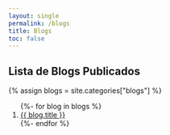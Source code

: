 ```yaml
---
layout: single
permalink: /blogs
title: Blogs
toc: false
---
```


## Lista de Blogs Publicados

{% assign blogs = site.categories["blogs"] %}

<ol reversed>
{%- for blog in blogs %}
    <li>  
        <a href="{{site.baseurl}}{{ blog.url }}">{{ blog.title }}</a> 
    </li>
{%- endfor %}
</ol>